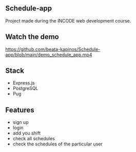 ## Schedule-app
Project made during the INCODE web development course.
## Watch the demo
https://github.com/beata-kapinos/Schedule-app/blob/main/demo_schedule_app.mp4
## Stack
- Express.js
- PostgreSQL
- Pug
## Features
- sign up
- login
- add you shift
- check all schedules
- check the schedules of the particular user
